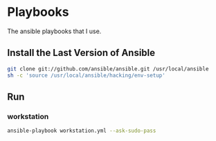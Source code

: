 Playbooks
=========

The ansible playbooks that I use.

Install the Last Version of Ansible
-----------------------------------

```bash
git clone git://github.com/ansible/ansible.git /usr/local/ansible
sh -c 'source /usr/local/ansible/hacking/env-setup'
```

Run
---

### workstation
```bash
ansible-playbook workstation.yml --ask-sudo-pass
```
